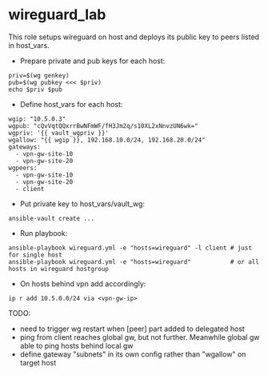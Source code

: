 # wireguard_lab

This role setups wireguard on host and deploys its public key to peers listed in host_vars.

 * Prepare private and pub keys for each host:
```
priv=$(wg genkey)
pub=$(wg pubkey <<< $priv)
echo $priv $pub
```

 * Define host_vars for each host:

```
wgip: "10.5.0.3"
wgpub: "cQvVqtQQxrrBwNFmWF/fH3Jm2q/s10XL2xNnvzUN6wk="
wgpriv: '{{ vault_wgpriv }}'
wgallow: "{{ wgip }}, 192.168.10.0/24, 192.168.20.0/24"
gateways:
  - vpn-gw-site-10
  - vpn-gw-site-20
wgpeers:
  - vpn-gw-site-10
  - vpn-gw-site-20
  - client
```


 * Put private key to host_vars/vault_wg:
```
ansible-vault create ...
```

 * Run playbook:
```
ansible-playbook wireguard.yml -e "hosts=wireguard" -l client # just for single host
ansible-playbook wireguard.yml -e "hosts=wireguard"           # or all hosts in wireguard hostgroup
```

 * On hosts behind vpn add accordingly:
```
ip r add 10.5.0.0/24 via <vpn-gw-ip>
```

TODO:
 * need to trigger wg restart when [peer] part added to delegated host
 * ping from client reaches global gw, but not further. Meanwhile global gw able to ping hosts behind local gw
 * define gateway "subnets" in its own config rather than "wgallow" on target host
